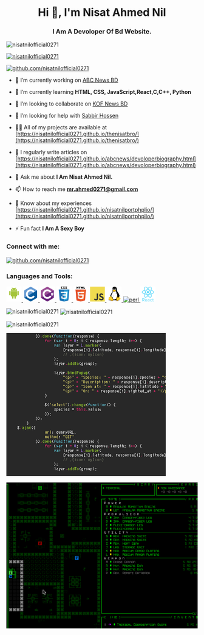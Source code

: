 <h1 align="center">Hi 👋, I'm Nisat Ahmed Nil</h1>
<h3 align="center">I Am A Devoloper Of Bd Website.</h3>

<p align="left"> <img src="https://komarev.com/ghpvc/?username=nisatnilofficial0271&label=Profile%20views&color=0e75b6&style=flat" alt="nisatnilofficial0271" /> </p>

<p align="left"> <a href="https://github.com/ryo-ma/github-profile-trophy"><img src="https://github-profile-trophy.vercel.app/?username=nisatnilofficial0271" alt="nisatnilofficial0271" /></a> </p>

<p align="left"> <a href="https://twitter.com/github.com/nisatnilofficial0271" target="blank"><img src="https://img.shields.io/twitter/follow/github.com/nisatnilofficial0271?logo=twitter&style=for-the-badge" alt="github.com/nisatnilofficial0271" /></a> </p>

- 🔭 I’m currently working on [ABC News BD](https://nisatnilofficial0271.github.io/abcnews/)

- 🌱 I’m currently learning **HTML, CSS, JavaScript,React,C,C++, Python**

- 👯 I’m looking to collaborate on [KOF News BD](https://nisatnilofficial0271.github.io/kofnewsbd/)

- 🤝 I’m looking for help with [Sabbir Hossen](https://nisatnilofficial0271.github.io/nisatahmednil/)

- 👨‍💻 All of my projects are available at [https://nisatnilofficial0271.github.io/thenisatbro/](https://nisatnilofficial0271.github.io/thenisatbro/)

- 📝 I regularly write articles on [https://nisatnilofficial0271.github.io/abcnews/devoloperbiography.html](https://nisatnilofficial0271.github.io/abcnews/devoloperbiography.html)

- 💬 Ask me about **I Am Nisat Ahmed Nil.**

- 📫 How to reach me **mr.ahmed0271@gmail.com**

- 📄 Know about my experiences [https://nisatnilofficial0271.github.io/nisatnilportphplio/](https://nisatnilofficial0271.github.io/nisatnilportphplio/)

- ⚡ Fun fact **I Am A Sexy Boy**

<h3 align="left">Connect with me:</h3>
<p align="left">
<a href="https://twitter.com/github.com/nisatnilofficial0271" target="blank"><img align="center" src="https://raw.githubusercontent.com/rahuldkjain/github-profile-readme-generator/master/src/images/icons/Social/twitter.svg" alt="github.com/nisatnilofficial0271" height="30" width="40" /></a>
</p>

<h3 align="left">Languages and Tools:</h3>
<p align="left"> <a href="https://developer.android.com" target="_blank" rel="noreferrer"> <img src="https://raw.githubusercontent.com/devicons/devicon/master/icons/android/android-original-wordmark.svg" alt="android" width="40" height="40"/> </a> <a href="https://www.cprogramming.com/" target="_blank" rel="noreferrer"> <img src="https://raw.githubusercontent.com/devicons/devicon/master/icons/c/c-original.svg" alt="c" width="40" height="40"/> </a> <a href="https://www.w3schools.com/cs/" target="_blank" rel="noreferrer"> <img src="https://raw.githubusercontent.com/devicons/devicon/master/icons/csharp/csharp-original.svg" alt="csharp" width="40" height="40"/> </a> <a href="https://www.w3schools.com/css/" target="_blank" rel="noreferrer"> <img src="https://raw.githubusercontent.com/devicons/devicon/master/icons/css3/css3-original-wordmark.svg" alt="css3" width="40" height="40"/> </a> <a href="https://www.w3.org/html/" target="_blank" rel="noreferrer"> <img src="https://raw.githubusercontent.com/devicons/devicon/master/icons/html5/html5-original-wordmark.svg" alt="html5" width="40" height="40"/> </a> <a href="https://developer.mozilla.org/en-US/docs/Web/JavaScript" target="_blank" rel="noreferrer"> <img src="https://raw.githubusercontent.com/devicons/devicon/master/icons/javascript/javascript-original.svg" alt="javascript" width="40" height="40"/> </a> <a href="https://www.linux.org/" target="_blank" rel="noreferrer"> <img src="https://raw.githubusercontent.com/devicons/devicon/master/icons/linux/linux-original.svg" alt="linux" width="40" height="40"/> </a> <a href="https://www.perl.org/" target="_blank" rel="noreferrer"> <img src="https://api.iconify.design/logos-perl.svg" alt="perl" width="40" height="40"/> </a> <a href="https://reactjs.org/" target="_blank" rel="noreferrer"> <img src="https://raw.githubusercontent.com/devicons/devicon/master/icons/react/react-original-wordmark.svg" alt="react" width="40" height="40"/> </a> </p>

<p><img align="left" src="https://github-readme-stats.vercel.app/api/top-langs?username=nisatnilofficial0271&show_icons=true&locale=en&layout=compact" alt="nisatnilofficial0271" /></p>

<p>&nbsp;<img align="center" src="https://github-readme-stats.vercel.app/api?username=nisatnilofficial0271&show_icons=true&locale=en" alt="nisatnilofficial0271" /></p>

<p><img align="center" src="https://github-readme-streak-stats.herokuapp.com/?user=nisatnilofficial0271&" alt="nisatnilofficial0271" /></p>

<img src="https://github.com/MRVIVEK-CODER/Decompiler/blob/main/106824690-8dd73a00-66ad-11eb-89e2-53e13ac6f594.gif" alt="" border="0" />

![Alt text](https://github.com/MRVIVEK-CODER/MRVIVEK-CODER/raw/main/md7Oqrf.gif)
